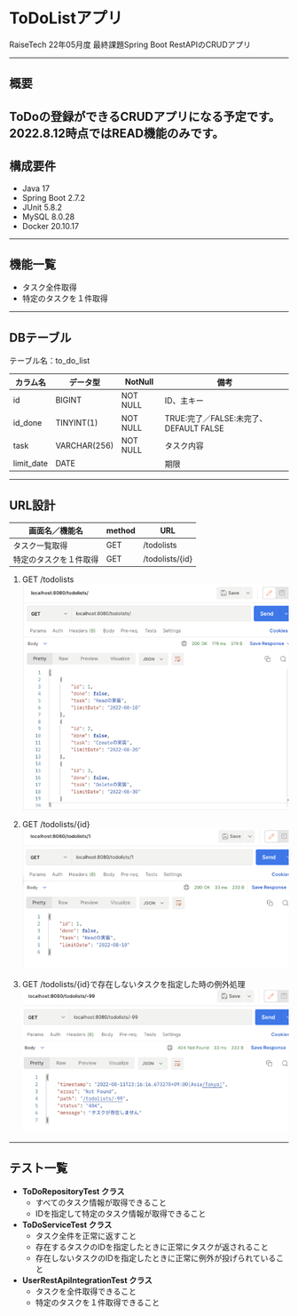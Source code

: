 # ToDoListアプリ
RaiseTech 22年05月度 最終課題Spring Boot RestAPIのCRUDアプリ

---
## 概要
ToDoの登録ができるCRUDアプリになる予定です。</br>
2022.8.12時点ではREAD機能のみです。
---
## 構成要件
* Java 17
* Spring Boot 2.7.2
* JUnit 5.8.2
* MySQL 8.0.28
* Docker 20.10.17

---
## 機能一覧
* タスク全件取得
* 特定のタスクを１件取得
<!-- 
* 新規登録
* 編集
* 削除
* 未完了⇄完了の切替
-->
---

## DBテーブル
テーブル名：to_do_list  

| カラム名 | データ型 | NotNull | 備考 |
| ------------ | ------------- | ------------- | ------------- | 
| id | BIGINT | NOT NULL | ID、主キー |
| id_done | TINYINT(1) | NOT NULL | TRUE:完了／FALSE:未完了、DEFAULT FALSE |
| task | VARCHAR(256)  | NOT NULL | タスク内容 |
| limit_date | DATE |  | 期限 |

---

## URL設計
| 画面名／機能名     | method | URL          | 
|-------------| ------------ |-----------------| 
| タスク一覧取得     | GET | /todolists      |
| 特定のタスクを１件取得 | GET | /todolists/{id} |

1. GET /todolists
![タスク一覧取得した時のJSON結果](images/01GetAllTask.png)

2. GET /todolists/{id}
![特定のタスクを１件取得した時のJSON結果](images/02GetFindById.png)

3. GET /todolists/{id}で存在しないタスクを指定した時の例外処理
![存在しないタスクを指定した時のJSON結果](images/03GetFindByIdException.png)
---

## テスト一覧
- **ToDoRepositoryTest クラス**
  - すべてのタスク情報が取得できること
  - IDを指定して特定のタスク情報が取得できること
- **ToDoServiceTest クラス**
  - タスク全件を正常に返すこと
  - 存在するタスクのIDを指定したときに正常にタスクが返されること
  - 存在しないタスクのIDを指定したときに正常に例外が投げられていること
- **UserRestApiIntegrationTest クラス**
  - タスクを全件取得できること
  - 特定のタスクを１件取得できること
